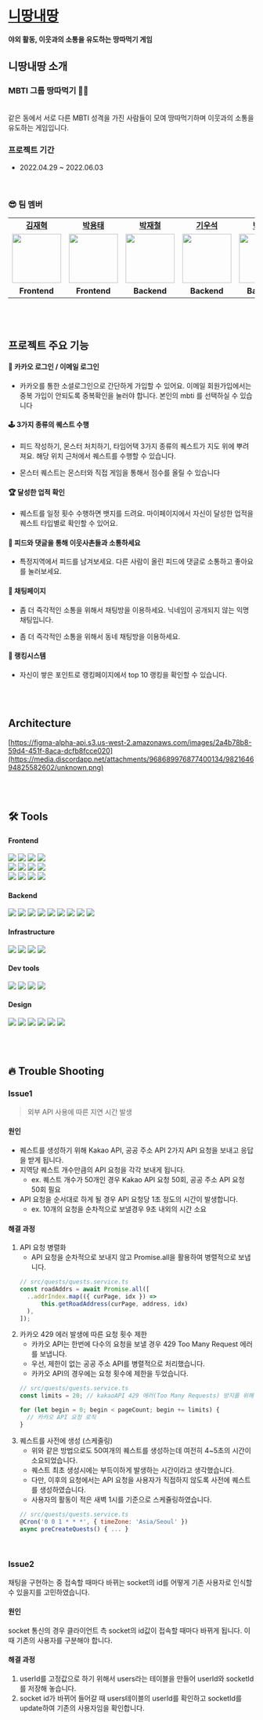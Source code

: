 # [니땅내땅](https://ddangddang.site/)

<b>야외 활동, 이웃과의 소통을 유도하는 땅따먹기 게임</b>
<br />

## 니땅내땅 소개

### MBTI 그룹 땅따먹기 👨‍💻

<br />
같은 동에서 서로 다른 MBTI 성격을 가진 사람들이 모여 땅따먹기하며 이웃과의 소통을 유도하는 게임입니다.

<br/>

### 프로젝트 기간

-   2022.04.29 ~ 2022.06.03

<br/>

### 😎 팀 멤버

<table>
   <tr>
    <td align="center"><b><a href="https://github.com/pol-dev-shinroo">김재혁</a></b></td>
    <td align="center"><b><a href="https://github.com/piggggggggy">박용태</a></b></td>
     <td align="center"><b><a href="https://github.com/reload1bronze">박재철</a></b></td>
    <td align="center"><b><a href="https://github.com/moto4321">기우석</a></b></td>
    <td align="center"><b><a href="https://github.com/diasm3">박세명</a></b></td>
  </tr>
  <tr>
     <td align="center"><a href="https://github.com/pol-dev-shinroo"><img src="https://avatars.githubusercontent.com/u/102004753?v=4" width="100px" /></a></td>
     <td align="center"><a href="https://github.com/piggggggggy"><img src="https://avatars.githubusercontent.com/u/83635051?v=4" width="100px" /></a></td>
     <td align="center"><a href="https://github.com/reload1bronze"><img src="https://avatars.githubusercontent.com/u/55050662?v=4" width="100px" /></a></td>
     <td align="center"><a href="https://github.com/moto4321"><img src="https://avatars.githubusercontent.com/u/67586085?v=4" width="100px" /></a></td>
    <td align="center"><a href="https://github.com/diasm3"><img src="https://avatars.githubusercontent.com/u/56494905?v=4" width="100px" /></a></td>
    
  </tr>
  <tr>
     <td align="center"><b>Frontend</b></td>
    <td align="center"><b>Frontend</b></td>
    <td align="center"><b>Backend</b></td>
    <td align="center"><b>Backend</b></td>
    <td align="center"><b>Backend</b></td>
  </tr>
</table>

<br/>
<br/>

## 프로젝트 주요 기능

#### 📲 카카오 로그인 / 이메일 로그인

- 카카오를 통한 소셜로그인으로 간단하게 가입할 수 있어요. 이메일 회원가입에서는 중복 가입이 안되도록 중복확인을 눌러야 합니다. 본인의 mbti 를 선택하실 수 있습니다

#### 🕹 3가지 종류의 퀘스트 수행

- 피드 작성하기, 몬스터 처치하기, 타임어택 3가지 종류의 퀘스트가 지도 위에 뿌려져요. 해당 위치 근처에서 퀘스트를 수행할 수 있습니다.

- 몬스터 퀘스트는 몬스터와 직접 게임을 통해서 점수를 올릴 수 있습니다

#### 🏆 달성한 업적 확인

- 퀘스트를 일정 횟수 수행하면 뱃지를 드려요. 마이페이지에서 자신이 달성한 업적을 퀘스트 타입별로 확인할 수 있어요.

#### 🥳 피드와 댓글을 통해 이웃사촌들과 소통하세요

- 특정지역에서 피드를 남겨보세요. 다른 사람이 올린 피드에 댓글로 소통하고 좋아요를 눌러보세요.

#### 📱 채팅페이지

- 좀 더 즉각적인 소통을 위해서 채팅방을 이용하세요. 닉네임이 공개되지 않는 익명채팅입니다.

- 좀 더 즉각적인 소통을 위해서 동네 채팅방을 이용하세요.

#### 🐨 랭킹시스템

-   자신이 쌓은 포인트로 랭킹페이지에서 top 10 랭킹을 확인할 수 있습니다.


<br/>
<br/>

## Architecture

[https://figma-alpha-api.s3.us-west-2.amazonaws.com/images/2a4b78b8-59d4-451f-8aca-dcfb8fcce020](https://media.discordapp.net/attachments/968689976877400134/982164694825582602/unknown.png)

<br/>
<br/>

## 🛠 Tools

#### Frontend

<p>
  <p>
   <img src="https://img.shields.io/badge/javascript-F7DF1E?style=for-the-badge&logo=javascript&logoColor=black">
  <img src="https://img.shields.io/badge/html-E34F26?style=for-the-badge&logo=html5&logoColor=white">
  <img src="https://img.shields.io/badge/css-1572B6?style=for-the-badge&logo=css3&logoColor=white">
  <img src="https://img.shields.io/badge/axios-007CE2?style=for-the-badge&logo=axios&logoColor=white" >
  <br>
  <img src="https://img.shields.io/badge/React-61DAFB?style=for-the-badge&logo=React&logoColor=black">
  <img src="https://img.shields.io/badge/React_Router-CA4245?style=for-the-badge&logo=react-router&logoColor=white">
  <img src="https://img.shields.io/badge/redux-%23593d88.svg?style=for-the-badge&logo=redux&logoColor=white" >
        <img src="https://img.shields.io/badge/redux-toolkit-%23593d88.svg?style=for-the-badge&logo=redux&logoColor=white" >
  <br>
  <img src="https://img.shields.io/badge/styled--components-DB7093?style=for-the-badge&logo=styled-components&logoColor=white" >
  <img src="https://img.shields.io/badge/MUI-%230081CB.svg?style=for-the-badge&logo=mui&logoColor=white" >
        <img src="https://img.shields.io/badge/Kakao Map Api-007CE2?style=for-the-badge&logo=KaKao Map Api&logoColor=white">
        <img src="https://img.shields.io/badge/lodash-F7DF1E?style=for-the-badge&logo=lodash&logoColor=white">
  <br>
</p>
</p>

#### Backend

<p>
  <img src="https://img.shields.io/badge/nestjs-E0234E?style=for-the-badge&logo=nestjs&logoColor=white">
  <img src="https://img.shields.io/badge/typescript-2F74C0?style=for-the-badge&logo=typescript&logoColor=white">
  <img src="https://img.shields.io/badge/typeorm-E93625?style=for-the-badge&logo=typeorm&logoColor=white">
  <img src="https://img.shields.io/badge/mariadb-003545?style=for-the-badge&logo=mariadb&logoColor=white">
  <img src="https://img.shields.io/badge/MongoDB-47A248?style=for-the-badge&logo=MongoDB&logoColor=white">
  <img src="https://img.shields.io/badge/jwt-000000?style=for-the-badge&logo=JSONWebTokens&logoColor=white">
  <img src="https://img.shields.io/badge/Socket.io-010101?style=for-the-badge&logo=Socket.io&logoColor=white">
  <img src="https://img.shields.io/badge/Swagger-85EA2D?style=for-the-badge&logo=Swagger&logoColor=black">
  <img src="https://img.shields.io/badge/Jest-C21325?style=for-the-badge&logo=Jest&logoColor=white">
  
</p>

#### Infrastructure

<p>
  <img src="https://img.shields.io/badge/AWS-%23FF9900.svg?style=for-the-badge&logo=amazon-aws&logoColor=white" > 
  <img src="https://img.shields.io/badge/AWS amplify-CA4245?style=for-the-badge&logo=AWS amplify&logoColor=white">
  <img src="https://img.shields.io/badge/docker-F7A81B?style=for-the-badge&logo=docker&logoColor=white">
  <img src="https://img.shields.io/badge/elasticbeanstalk-F7A81B?style=for-the-badge&logo=elastic&logoColor=white">
</p>

#### Dev tools

<p> 
  <img src="https://img.shields.io/badge/Visual%20Studio%20Code-0078d7.svg?style=for-the-badge&logo=visual-studio-code&logoColor=white">
  <img src="https://img.shields.io/badge/git-%23F05033.svg?style=for-the-badge&logo=git&logoColor=white">
  <img src="https://img.shields.io/badge/github-%23121011.svg?style=for-the-badge&logo=github&logoColor=white">
  <img src="https://img.shields.io/badge/vim-%23121011.svg?style=for-the-badge&logo=vim&logoColor=white">
</p>

#### Design

<p>
  <img src="https://img.shields.io/badge/Figma-F24E1E?style=for-the-badge&logo=Figma&logoColor=white"/>
  <img src="https://img.shields.io/badge/Adobe XD-FF61F6?style=for-the-badge&logo=Adobe XD&logoColor=white"/>
  <img src="https://img.shields.io/badge/Adobe Illustrator-FF9A00?style=for-the-badge&logo=Adobe Illustrator&logoColor=white"/>
  <img src="https://img.shields.io/badge/Adobe Photoshop-31A8FF?style=for-the-badge&logo=Adobe Photoshop&logoColor=white"/>
  <img src="https://img.shields.io/badge/css-1572B6?style=for-the-badge&logo=css3&logoColor=white">
  <img src="https://img.shields.io/badge/mui-1572B6?style=for-the-badge&logo=mui&logoColor=white">
</p>

<br>
<br>

## 🔥 Trouble Shooting


### Issue1

> 외부 API 사용에 따른 지연 시간 발생

#### 원인

- 퀘스트를 생성하기 위해 Kakao API, 공공 주소 API 2가지 API 요청을 보내고 응답을 받게 됩니다.
- 지역당 퀘스트 개수만큼의 API 요청을 각각 보내게 됩니다.
  - ex. 퀘스트 개수가 50개인 경우 Kakao API 요청 50회, 공공 주소 API 요청 50회 필요 
- API 요청을 순서대로 하게 될 경우 API 요청당 1초 정도의 시간이 발생합니다.
  - ex. 10개의 요청을 순차적으로 보낼경우 9초 내외의 시간 소요
     
#### 해결 과정

1. API 요청 병렬화
   - API 요청을 순차적으로 보내지 않고 Promise.all을 활용하여 병렬적으로 보냅니다.
    ```javascript
    // src/quests/quests.service.ts
    const roadAddrs = await Promise.all([
      ..addrIndex.map(({ curPage, idx }) =>
          this.getRoadAddress(curPage, address, idx)
      ),
    ]);
    ```
2. 카카오 429 에러 발생에 따른 요청 횟수 제한
   - 카카오 API는 한번에 다수의 요청을 보낼 경우 429 Too Many Request 에러를 보냅니다.
   - 우선, 제한이 없는 공공 주소 API를 병렬적으로 처리했습니다. 
   - 카카오 API의 경우에는 요청 횟수에 제한을 두었습니다.
   ```javascript
   // src/quests/quests.service.ts
   const limits = 20; // kakaoAPI 429 에러(Too Many Requests) 방지를 위해 요청당 호출수 제한

   for (let begin = 0; begin < pageCount; begin += limits) {
     // 카카오 API 요청 로직
   }
   ```
4. 퀘스트를 사전에 생성 (스케줄링)
   - 위와 같은 방법으로도 50여개의 퀘스트를 생성하는데 여전히 4~5초의 시간이 소요되었습니다.
   - 퀘스트 최초 생성시에는 부득이하게 발생하는 시간이라고 생각했습니다. 
   - 다만, 이후의 요청에서는 API 요청을 사용자가 직접하지 않도록 사전에 퀘스트를 생성하였습니다.
   - 사용자의 활동이 적은 새벽 1시를 기준으로 스케쥴링하였습니다.
   ```javascript
   // src/quests/quests.service.ts
   @Cron('0 0 1 * * *', { timeZone: 'Asia/Seoul' })
   async preCreateQuests() { ... }
   ```


<br/>

### Issue2

채팅을 구현하는 중 접속할 때마다 바뀌는 socket의 id를 어떻게 기존 사용자로 인식할 수 있을지를 고민하였습니다.

#### 원인

socket 통신의 경우 클라이언트 측 socket의 id값이 접속할 때마다 바뀌게 됩니다. 이 때 기존의 사용자를 구분해야 합니다.

#### 해결 과정

1. userId를 고정값으로 하기 위해서 users라는 테이블을 만들어 userId와 socketId를 저장해 놓습니다.
2. socket id가 바뀌어 들어갈 때 users테이블의 userId를 확인하고 socketId를 update하여 기존의 사용자임을 확인합니다.
